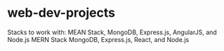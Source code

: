 # web-dev-projects

Stacks to work with:
MEAN Stack,
MongoDB, Express.js, AngularJS, and Node.js
MERN Stack
MongoDB, Express.js, React, and Node.js